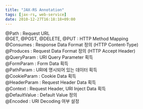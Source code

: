 ```yaml
---
title: "JAX-RS Annotation"
tags: [jax-rs, web-service]
date: 2010-12-27T16:18:18+09:00
---
```


@Path : Request URL  
@GET, @POST, @DELETE, @PUT : HTTP Method Mapping  
@Consumes : Response Data Format 정의 (HTTP Content-Type)  
@Produces : Request Data Format 정의 (HTTP Accept Header)  
@QueryParam : URI Query Parameter 획득  
@FormParam : Form Data 획득  
@PathParam : URI에 명시되어 있는 데이터 획득  
@CookieParam : Cookie Data 획득  
@HeaderParam : Request Header Data 획득  
@Context : Request Header, URI Inject Data 획득  
@DefaultValue : Default Value 정의  
@Encoded : URI Decoding 여부 설정

